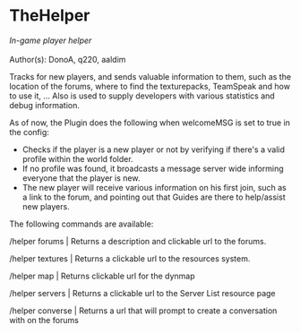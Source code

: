 TheHelper
=========

<i>In-game player helper</i><br/>
<br/>
Author(s): DonoA, q220, aaldim
<br/>

Tracks for new players, and sends valuable information to them, such as the location of the forums, where to find the texturepacks, TeamSpeak and how to use it, ...
Also is used to supply developers with various statistics and debug information.

As of now, the Plugin does the following when welcomeMSG is set to true in the config:

- Checks if the player is a new player or not by verifying if there's a valid profile within the world folder.
- If no profile was found, it broadcasts a message server wide informing everyone that the player is new.
- The new player will receive various information on his first join, such as a link to the forum, and pointing out that Guides are there to help/assist new players.


The following commands are available:

/helper forums | Returns a description and clickable url to the forums.

/helper textures | Returns a clickable url to the resources system.

/helper map | Returns clickable url for the dynmap

/helper servers | Returns a clickable url to the Server List resource page

/helper converse <player> | Returns a url that will prompt to create a conversation with <player> on the forums
